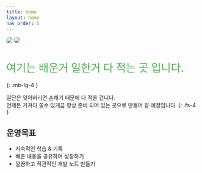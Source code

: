 ```yaml
---
title: Home
layout: home
nav_order: 1
---
```


<p>
  <img src="https://img.shields.io/github/last-commit/hyung-rae/front-development" style="border-radius: 5px;">
  <img src="https://img.shields.io/badge/GitHub%20Page-181717?style=flat-square&logo=github&logoColor=white" style="border-radius: 5px;">
</p>

<h1 style="color:#4caf50;font-weight:500;">여기는 배운거 일한거 다 적는 곳 입니다.</h1>
{: .mb-lg-4 }

일단은 잊어버리면 손해기 때문에 다 적을 겁니다.  
언제든 가져다 쓸수 있게끔 항상 준비 되어 있는 곳으로 만들어 갈 예정입니다.
{: .fs-4 }

## 운영목표

- 지속적인 학습 & 기록
- 배운 내용을 공유하며 성장하기
- 깔끔하고 직관적인 개발 노트 만들기
